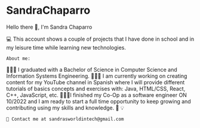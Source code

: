 # SandraChaparro

Hello there 👋, I'm Sandra Chaparro

   💻 This account shows a couple of projects that I have done in school and in my leisure time while learning new technologies.
    
    About me:
    
   👩🏻‍🎓 I graduated with a Bachelor of Science in Computer Science and Information Systems Engineering.
   👩🏻‍🏫 I am currently working on creating content for my YouTube channel in Spanish where I will provide different tutorials of basics concepts and            exercises with: Java, HTML/CSS, React, C++, JavaScript, etc.
   👩🏼‍💻I finished my Co-Op as a software engineer ON 10/2022 and I am ready to start a full time opportunity to keep growing and contributing using my skills     and knowledge. 🧠 💡
  
    📨 Contact me at sandrasworldintech@gmail.com

